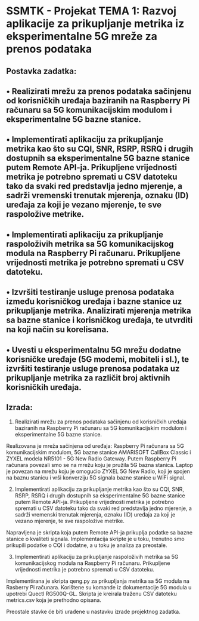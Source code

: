 # SSMTK - Projekat TEMA 1: Razvoj aplikacije za prikupljanje metrika iz eksperimentalne 5G mreže za prenos podataka

## Postavka zadatka: 
• Realizirati mrežu za prenos podataka sačinjenu od korisničkih uređaja baziranih na
Raspberry Pi računaru sa 5G komunikacijskim modulom i eksperimentalne 5G bazne
stanice. 
--
• Implementirati aplikaciju za prikupljanje metrika kao što su CQI, SNR, RSRP, RSRQ i
drugih dostupnih sa eksperimentalne 5G bazne stanice putem Remote API-ja. Prikupljene
vrijednosti metrika je potrebno spremati u CSV datoteku tako da svaki red predstavlja jedno
mjerenje, a sadrži vremenski trenutak mjerenja, oznaku (ID) uređaja za koji je vezano
mjerenje, te sve raspoložive metrike. 
--
• Implementirati aplikaciju za prikupljanje raspoloživih metrika sa 5G komunikacijskog
modula na Raspberry Pi računaru. Prikupljene vrijednosti metrika je potrebno spremati u
CSV datoteku. 
--
• Izvršiti testiranje usluge prenosa podataka između korisničkog uređaja i bazne stanice uz
prikupljanje metrika. Analizirati mjerenja metrika sa bazne stanice i korisničkog uređaja, te
utvrditi na koji način su korelisana. 
--
• Uvesti u eksperimentalnu 5G mrežu dodatne korisničke uređaje (5G modemi, mobiteli i sl.),
te izvršiti testiranje usluge prenosa podataka uz prikupljanje metrika za različit broj aktivnih
korisničkih uređaja.
--

## Izrada:
1. Realizirati mrežu za prenos podataka sačinjenu od korisničkih uređaja baziranih na
Raspberry Pi računaru sa 5G komunikacijskim modulom i eksperimentalne 5G bazne
stanice. 

Realizovana je mreža sačinjena od uređaja: Raspberry Pi računara sa 5G komunikacijskim modulom,
5G bazne stanice AMARISOFT CallBox Classic i ZYXEL modela NR5101 - 5G New Radio Gateway. 
Putem Raspberry Pi računara povezali smo se na mrežu koju je pružila 5G bazna stanica. 
Laptop je povezan na mrežu koju je omogućio ZYXEL 5G New Radio, koji je spojen na 
baznu stanicu i vrši konverziju 5G signala bazne stanice u WiFi signal.


2. Implementirati aplikaciju za prikupljanje metrika kao što su CQI, SNR, RSRP, RSRQ i
drugih dostupnih sa eksperimentalne 5G bazne stanice putem Remote API-ja. Prikupljene
vrijednosti metrika je potrebno spremati u CSV datoteku tako da svaki red predstavlja jedno
mjerenje, a sadrži vremenski trenutak mjerenja, oznaku (ID) uređaja za koji je vezano
mjerenje, te sve raspoložive metrike.


Napravljena je skripta koja putem Remote API-ja prikuplja podatke sa bazne stanice o kvaliteti signala.
Implementacija skripte je u toku, trenutno smo prikupili podatke o CQI i dodatne, a u toku je analiza za preostale.

3. Implementirati aplikaciju za prikupljanje raspoloživih metrika sa 5G komunikacijskog
modula na Raspberry Pi računaru. Prikupljene vrijednosti metrika je potrebno spremati u
CSV datoteku. 


Implementirana je skripta qeng.py za prikupljanja metrika sa 5G modula na Rasberry Pi računara.
Korištene su komande iz dokumentacije 5G modula u upotrebi Quectl RG500Q-GL.
Skripta je kreirala traženu CSV datoteku metrics.csv koja je prethodno opisana.


Preostale stavke će biti urađene u nastavku izrade projektnog zadatka.

